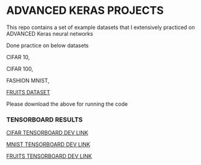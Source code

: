 # ADVANCED KERAS PROJECTS

This repo contains a set of example datasets that I extensively practiced on ADVANCED Keras neural networks

Done practice on below datasets

CIFAR 10,

CIFAR 100, 

FASHION MNIST, 

[FRUITS DATASET](https://www.kaggle.com/moltean/fruits)

Please download the above for running the code 

### TENSORBOARD RESULTS
[CIFAR TENSORBOARD DEV LINK](https://tensorboard.dev/experiment/K0mHOxM0RoW5AVPZVytkSw/#scalars)

[MNIST TENSORBOARD DEV LINK](https://tensorboard.dev/experiment/KZnoWAC0QB2JGQ9qKhym9Q/#scalars)

[FRUITS TENSORBOARD DEV LINK](https://tensorboard.dev/experiment/g8iYv7RPRKKsoLGsOV7vUQ/#scalars)
